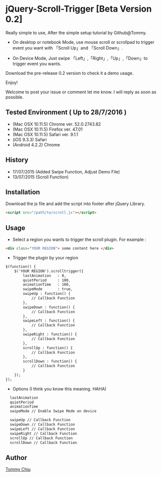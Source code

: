 # jQuery-Scroll-Trigger [Beta Version 0.2]

Really simple to use, After the simple setup tutorial by Github@Tommy.

- On desktop or notebook Mode, use mouse scroll or scrollpad to trigger event you want with 「Scroll Up」and 「Scroll Down」.

- On Device Mode, Just swipe 「Left」,「Right」,「Up」,「Down」to trigger event you wants. 

Download the pre-release 0.2 version to check it a demo usage.

Enjoy!

Welcome to post your issue or comment let me know. 
I will reply as soon as possible.

## Tested Environment ( Up to 28/7/2016 )
- (Mac OSX 10.11.5) Chrome ver. 52.0.2743.82
- (Mac OSX 10.11.5) Firefox ver. 47.01
- (Mac OSX 10.11.5) Safari ver. 9.1.1
- (iOS 9.3.3) Safari
- (Android 4.2.2) Chrome

## History
- 17/07/2015 (Added Swipe Function, Adjust Demo File)
- 13/07/2015 (Scroll Function)

## Installation
Download the js file and add the script into footer after jQuery Library.
```html
<script src="/path/to/scroll.js"></script>
```

## Usage
- Select a region you wants to trigger the scroll plugin. For example :
```html
<div class="YOUR REGION"> some content here </div>
```
- Trigger the plugin by your region
```html
$(function() {
    $('YOUR REGION').scrolltrigger({
        lastAnimation   : 0,
        quietPeriod     : 100,
        animationTime   : 100,
        swipeMode       : true,
        swipeUp : function() {
            // Callback Function
        },
        swipeDown : function() {
            // Callback Function
        },
        swipeLeft : function() {
            // Callback Function
        },
        swipeRight : function() {
            // Callback Function
        },
        scrollUp : function() {
            // Callback Function
        },
        scrollDown : function() {
            // Callback Function
        }
    });
});
```
- Options (I think you know this meaning. HAHA)
```html
  lastAnimation
  quietPeriod
  animationTime
  swipeMode // Enable Swipe Mode on device

  swipeUp // Callback Function
  swipeDown // Callback Function
  swipeLeft // Callback Function
  swipeRight // Callback Function
  scrollUp // Callback Function
  scrollDown // Callback Function
```

## Author
[Tommy Chiu](https://github.com/tommychoo)
